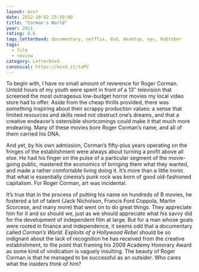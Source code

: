 ```yaml
---
layout: post 
date: 2012-10-02 23:59:00
title: "Corman's World"
year: 2011
rating: 0.6
tags_letterboxd: documentary, netflix, dvd, desktop, nyc, Robtober
tags:
  - film
  - review
category: Letterboxd
canonical: https://boxd.it/taPV
---
```


To begin with, I have no small amount of reverence for Roger Corman. Untold hours of my youth were spent in front of a 13″ television that screened the most outrageous low-budget horror movies my local video store had to offer. Aside from the cheap thrills provided, there was something inspiring about their scrappy production values: a sense that limited resources and skills need not obstruct one’s dreams, and that a creative endeavor’s ostensible shortcomings could make it that much more endearing. Many of these movies bore Roger Corman’s name, and all of them carried his DNA.

And yet, by his own admission, Corman’s fifty-plus years operating on the fringes of the establishment were always about turning a profit above all else. He had his finger on the pulse of a particular segment of the movie-going public, mastered the economics of bringing them what they wanted, and made a rather comfortable living doing it. It’s more than a little ironic that what is essentially cinema’s punk rock was born of good old-fashioned capitalism. For Roger Corman, art was incidental.

It’s true that in the process of putting his name on hundreds of B movies, he fostered a lot of talent (Jack Nicholson, Francis Ford Coppola, Martin Scorcese, and many more) that went on to do great things. They appreciate him for it and so should we, just as we should appreciate what his savvy did for the development of independent film at large. But for a man whose goals were rooted in finance and independence, it seems odd that a documentary called <cite>Corman’s World: Exploits of a Hollywood Rebel</cite> should be so indignant about the lack of recognition he has received from the creative establishment, to the point that framing his 2009 Academy Honorary Award as some kind of vindication is vaguely insulting. The beauty of Roger Corman is that he managed to be successful as an outsider. Who cares what the insiders think of him?